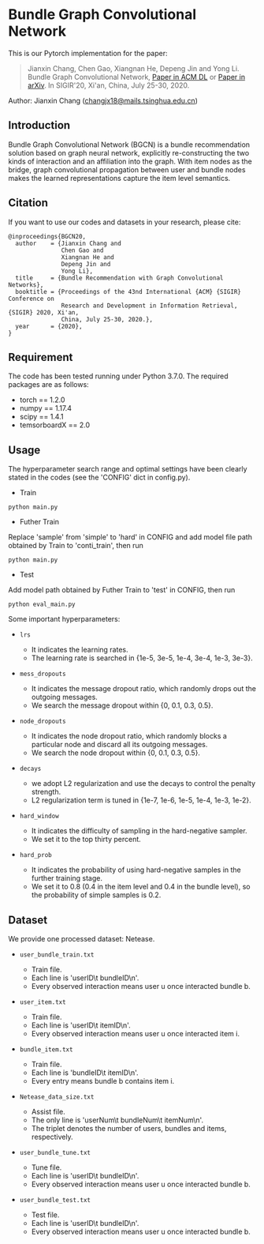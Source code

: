# Bundle Graph Convolutional Network
This is our Pytorch implementation for the paper:

>Jianxin Chang, Chen Gao, Xiangnan He, Depeng Jin and Yong Li. Bundle Graph Convolutional Network, [Paper in ACM DL](https://dl.acm.org/citation.cfm?doid=3397271.3401198) or [Paper in arXiv](https://arxiv.org/abs/2005.03475). In SIGIR'20, Xi'an, China, July 25-30, 2020.

Author: Jianxin Chang (changjx18@mails.tsinghua.edu.cn)

## Introduction
Bundle Graph Convolutional Network (BGCN) is a bundle recommendation solution based on graph neural network, explicitly re-constructing the two kinds of interaction and an affiliation into the graph. With item nodes as the bridge, graph convolutional propagation between user and bundle nodes makes the learned representations capture the item level semantics.

## Citation 
If you want to use our codes and datasets in your research, please cite:
```
@inproceedings{BGCN20,
  author    = {Jianxin Chang and 
               Chen Gao and 
               Xiangnan He and 
               Depeng Jin and 
               Yong Li},
  title     = {Bundle Recommendation with Graph Convolutional Networks},
  booktitle = {Proceedings of the 43nd International {ACM} {SIGIR} Conference on
               Research and Development in Information Retrieval, {SIGIR} 2020, Xi'an,
               China, July 25-30, 2020.},
  year      = {2020},
}
```

## Requirement
The code has been tested running under Python 3.7.0. The required packages are as follows:
* torch == 1.2.0
* numpy == 1.17.4
* scipy == 1.4.1
* temsorboardX == 2.0

## Usage
The hyperparameter search range and optimal settings have been clearly stated in the codes (see the 'CONFIG' dict in config.py).
* Train

```
python main.py 
```

* Futher Train

Replace 'sample' from 'simple' to 'hard' in CONFIG and add model file path obtained by Train to 'conti_train', then run
```
python main.py 
```

* Test

Add model path obtained by Futher Train to 'test' in CONFIG, then run
```
python eval_main.py 
```

Some important hyperparameters:
* `lrs`
  * It indicates the learning rates. 
  * The learning rate is searched in {1e-5, 3e-5, 1e-4, 3e-4, 1e-3, 3e-3}.

* `mess_dropouts`
  * It indicates the message dropout ratio, which randomly drops out the outgoing messages. 
  * We search the message dropout within {0, 0.1, 0.3, 0.5}.

* `node_dropouts`
  * It indicates the node dropout ratio, which randomly blocks a particular node and discard all its outgoing messages. 
  * We search the node dropout within {0, 0.1, 0.3, 0.5}.

* `decays`
  * we adopt L2 regularization and use the decays to control the penalty strength.
  * L2 regularization term is tuned in {1e-7, 1e-6, 1e-5, 1e-4, 1e-3, 1e-2}.

* `hard_window`
  * It indicates the difficulty of sampling in the hard-negative sampler.
  * We set it to the top thirty percent.

* `hard_prob`
  * It indicates the probability of using hard-negative samples in the further training stage.
  * We set it to 0.8 (0.4 in the item level and 0.4 in the bundle level), so the probability of simple samples is 0.2.

## Dataset
We provide one processed dataset: Netease.
* `user_bundle_train.txt`
  * Train file.
  * Each line is 'userID\t bundleID\n'.
  * Every observed interaction means user u once interacted bundle b.

* `user_item.txt`
  * Train file.
  * Each line is 'userID\t itemID\n'.
  * Every observed interaction means user u once interacted item i. 

* `bundle_item.txt`
  * Train file.
  * Each line is 'bundleID\t itemID\n'.
  * Every entry means bundle b contains item i.

* `Netease_data_size.txt`
  * Assist file.
  * The only line is 'userNum\t bundleNum\t itemNum\n'.
  * The triplet denotes the number of users, bundles and items, respectively.

* `user_bundle_tune.txt`
  * Tune file.
  * Each line is 'userID\t bundleID\n'.
  * Every observed interaction means user u once interacted bundle b.

* `user_bundle_test.txt`
  * Test file.
  * Each line is 'userID\t bundleID\n'.
  * Every observed interaction means user u once interacted bundle b.
  
